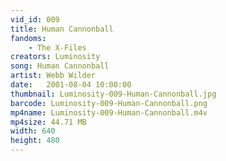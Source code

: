 ```yaml
---
vid_id: 009
title: Human Cannonball
fandoms:
    - The X-Files
creators: Luminosity
song: Human Cannonball
artist: Webb Wilder
date:   2001-08-04 10:00:00
thumbnail: Luminosity-009-Human-Cannonball.jpg
barcode: Luminosity-009-Human-Cannonball.png
mp4name: Luminosity-009-Human-Cannonball.m4v
mp4size: 44.71 MB
width: 640
height: 480
---
```



